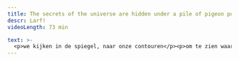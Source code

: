 ```yaml
---
title: The secrets of the universe are hidden under a pile of pigeon poop
descr: Larf!
videoLength: 73 min

text: >-
  <p>we kijken in de spiegel, naar onze contouren</p><p>om te zien waar de één eindigt en de andere begint</p><p>we doen een hofdans om ons verschil te vieren</p><p>en zingen helende liederen voor de moeder van alle moeders</p><p>we zijn neurotisch maar toch geëngageerd</p><p>troost zit in de eerlijkheid over onze mislukkingen, dat geven we graag toe</p><p>we begraven de doden of roepen ze weer open we vragen ons af wat er in godsnaam in het ei zit</p><p>horen jullie dat ook? die ruis?</p><p>die is dag en nacht waarneembaar</p><p>hij komt van alle kanten</p><p>wat is dat?</p><p>het einde</p><p>zomaar ineens?</p><p>ja</p><p>waar moeten we nu dan naartoe?</p><p>verder</p><h5>Credits</h5><p>Tekst/concept/regie: Renée Goethijn, Silke Thorrez, Julie Cafmeyer</p><p>Spel: Camille De Vos, Dara Oguntubi, Lena Van Speybroeck, Lola Heuberger, Luca Persan, Pepijn Loobuyck</p><p>Kostuum&amp;scenografie: Rachid Laachir</p><p>Lichtontwerp: Louise Crabbé</p><p>Affichebeeld: Jan-Sebastiaan Degeyter</p><p>Opname door Achiel Van den Abeele</p>
---
```


